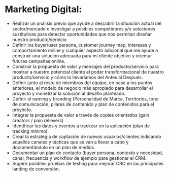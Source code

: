 # Marketing Digital:

* Realizar un análisis previo que ayude a descubrir la situación actual del sector/mercado  e investigar a posibles competidores 
y/o soluciones sustitutivas para detectar oportunidades que nos permitan diseñar  nuestro producto/servicio
* Definir los buyer/user persona, customer journey map, intereses y comportamiento online y cualquier aspecto adicional que me 
ayude a construir una solución adecuada para mi cliente objetivo y orientar futuras campañas online.
* Construir la propuesta de valor y mensajes del producto/servicio para mostrar a nuestro potencial cliente el poder 
transformacional de nuestro producto/servicio y cómo lo llevaríamos del Antes al Después.
* Definir junto al resto de miembros del equipo, en base a los puntos anteriores,  el modelo de negocio más apropiado para 
desarrollar el proyecto y monetizar la solución al desafío planteado.
* Definir el naming y branding (Personalidad de Marca, Territorios, tono de comunicación, pilares de contenido y plan de 
contenidos para el proyecto.
* Integrar la propuesta de valor a través de copies orientados (gain creators / pain relievers) 
* Identificar los datos y eventos a trackear en la aplicación (plan de tracking mínimo).
* Crear la estrategia de captación de nuevos usuarios/clientes indicando aquellos canales y tácticas que se van a llevar a cabo y 
documentándolo  en un plan de medios.
* Documentar un plan de contacto (buyer persona, contexto y necesidad, canal, frecuencia y workflow de ejemplo para 
gestionar el CRM.
* Sugerir posibles pruebas de testing para mejorar CRO en las principales landing de conversión.
